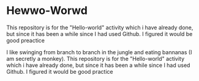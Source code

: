 # Hewwo-Worwd

This repository is for the "Hello-world" activity which i have already done, but since it has been a while since I had used Github. I figured it would be good preactice

I like swinging from branch to branch in the jungle and eating bannanas (I am secretly a monkey).
This repository is for the "Hello-world" activity which i have already done, but since it has been a while since I had used Github. I figured it would be good practice